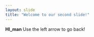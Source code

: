 ```yaml
---
layout: slide
title: "Welcome to our second slide!"
---
```

**HI_man**
Use the left arrow to go back!
